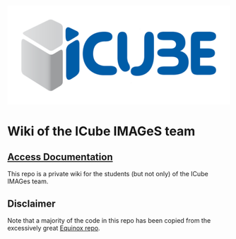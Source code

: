 ![](./assets/logo_icube_margin.png)

# Wiki of the ICube IMAGeS team

## [Access Documentation](https://ListIndexOutOfRange.github.io/TestWiki/)


This repo is a private wiki for the students (but not only) of the ICube IMAGes team.


## Disclaimer

Note that a majority of the code in this repo has been copied from the excessively great [Equinox repo](https://github.com/patrick-kidger/equinox).



